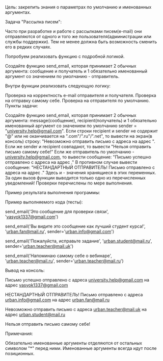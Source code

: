 Цель: закрепить знания о параметрах по умолчанию и именованных аргументах.



Задача "Рассылка писем":

Часто при разработке и работе с рассылками писем(e-mail) они отправляются от одного и того же пользователя(администрации или службы поддержки). Тем не менее должна быть возможность сменить его в редких случаях.

Попробуем реализовать функцию с подробной логикой.



Создайте функцию send_email, которая принимает 2 обычных аргумента: сообщение и получатель и 1 обязательно именованный аргумент со значением по умолчанию - отправитель.

Внутри функции реализовать следующую логику:

Проверка на корректность e-mail отправителя и получателя.
Проверка на отправку самому себе.
Проверка на отправителя по умолчанию.
Пункты задачи:

Создайте функцию send_email, которая принимает 2 обычных аргумента: message(сообщение), recipient(получатель) и 1 обязательно именованный аргумент со значением по умолчанию sender = "university.help@gmail.com".
Если строки recipient и sender не содержит "@" или не оканчивается на ".com"/".ru"/".net", то вывести на экран(в консоль) строку: "Невозможно отправить письмо с адреса <sender> на адрес <recipient>".
Если же sender и recipient совпадают, то вывести "Нельзя отправить письмо самому себе!"
Если же отправитель по умолчанию - university.help@gmail.com, то вывести сообщение: "Письмо успешно отправлено с адреса <sender> на адрес <recipient>."
В противном случае вывести сообщение: "НЕСТАНДАРТНЫЙ ОТПРАВИТЕЛЬ! Письмо отправлено с адреса <sender> на адрес <recipient>."
Здесь <sender> и <recipient> - значения хранящиеся в этих переменных.
За один вызов функции выводится только одно из перечисленных уведомлений! Проверки перечислены по мере выполнения.


Пример результата выполнения программы:

Пример выполняемого кода (тесты):

send_email('Это сообщение для проверки связи', 'vasyok1337@gmail.com')

send_email('Вы видите это сообщение как лучший студент курса!', 'urban.fan@mail.ru', sender='urban.info@gmail.com')

send_email('Пожалуйста, исправьте задание', 'urban.student@mail.ru', sender='urban.teacher@mail.uk')

send_email('Напоминаю самому себе о вебинаре', 'urban.teacher@mail.ru', sender='urban.teacher@mail.ru')

Вывод на консоль:

Письмо успешно отправлено с адреса university.help@gmail.com на адрес vasyok1337@gmail.com

НЕСТАНДАРТНЫЙ ОТПРАВИТЕЛЬ! Письмо отправлено с адреса urban.info@gmail.com на адрес urban.fan@mail.ru

Невозможно отправить письмо с адреса urban.teacher@mail.uk на адрес urban.student@mail.ru

Нельзя отправить письмо самому себе!



Примечания:

Обязательно именованные аргументы отделяются от остальных символом "*" перед ними.
Именованные аргументы всегда идут после позиционных.
